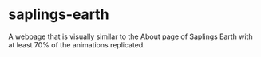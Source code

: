 # saplings-earth
A webpage that is visually similar to the About page of Saplings Earth with at least 70% of the animations replicated.
